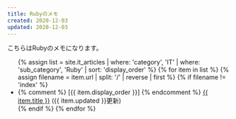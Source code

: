 ```yaml
---
title: Rubyのメモ
created: 2020-12-03
updated: 2020-12-03
---
```

こちらはRubyのメモになります。

<ul>
    {% assign list = site.it_articles  | where: 'category', 'IT'
                                       | where: 'sub_category', 'Ruby'
                                       | sort: 'display_order' %}
    {% for item in list %}
        {% assign filename = item.url | split: '/' | reverse | first %}
        {% if filename != 'index' %}
            <li>
            {% comment %}
            [{{ item.display_order }}]
            {% endcomment %}
            <a href="{{ item.url }}.html">{{ item.title }}</a> ({{ item.updated }}更新)
            </li>
        {% endif %}
    {% endfor %}
</ul>
